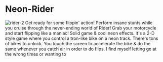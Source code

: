 # Neon-Rider
![rider-_2_](https://user-images.githubusercontent.com/42631542/155547722-a140b557-d075-45b0-aba8-3c337bebaefc.png)
Get ready for some flippin' action! Perform insane stunts while you cruise through the never-ending world of Rider! Grab your motorcycle and start flipping like a maniac!      Solid game &amp; cool neon effects. It's a 2-D style game where you control a tron-like bike on a neon track. There's tons of bikes to unlock. You touch the screen to accelerate the bike &amp; do the same whenever you catch air in order to do flips. I find myself letting go at the wrong times or wanting to
